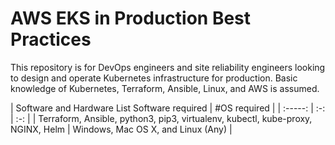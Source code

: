 # AWS EKS in Production Best Practices

This repository is for DevOps engineers and site reliability engineers looking to design and operate Kubernetes infrastructure for production. Basic knowledge of Kubernetes, Terraform, Ansible, Linux, and AWS is assumed.

| Software and Hardware List Software required | #OS required |
| :-----: | :-: | :-: |
| Terraform, Ansible, python3, pip3, virtualenv, kubectl, kube-proxy, NGINX, Helm | Windows, Mac OS X, and Linux (Any) |


		

		